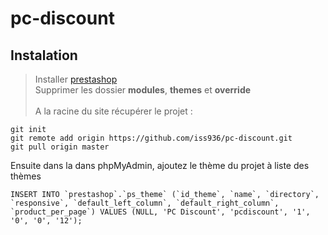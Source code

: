 # pc-discount
## Instalation

>Installer <a href="https://www.prestashop.com/">prestashop</a><br>
>Supprimer les dossier **modules**, **themes** et **override**
<br><br>
A la racine du site récupérer le projet : 
```
git init
git remote add origin https://github.com/iss936/pc-discount.git
git pull origin master
```

Ensuite dans la dans phpMyAdmin, ajoutez le thème du projet à liste des thèmes
```
INSERT INTO `prestashop`.`ps_theme` (`id_theme`, `name`, `directory`, `responsive`, `default_left_column`, `default_right_column`, `product_per_page`) VALUES (NULL, 'PC Discount', 'pcdiscount', '1', '0', '0', '12');
```

